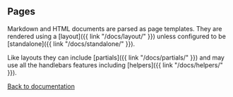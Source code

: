 ## Pages

Markdown and HTML documents are parsed as page templates. They are rendered using a [layout]({{ link "/docs/layout/" }}) unless configured to be [standalone]({{ link "/docs/standalone/" }}).

Like layouts they can include [partials]({{ link "/docs/partials/" }}) and may use all the handlebars features including [helpers]({{ link "/docs/helpers/" }}).

[Back to documentation](..)
